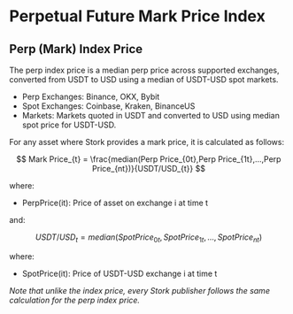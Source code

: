 # Perpetual Future Mark Price Index

## Perp (Mark) Index Price

The perp index price is a median perp price across supported exchanges, converted from USDT to USD using a median of USDT-USD spot markets.

* Perp Exchanges: Binance, OKX, Bybit
* Spot Exchanges: Coinbase, Kraken, BinanceUS
* Markets: Markets quoted in USDT and converted to USD using median spot price for USDT-USD.

For any asset where Stork provides a mark price, it is calculated as follows:

$$
Mark Price_{t} = \frac{median(Perp Price_{0t},Perp Price_{1t},...,Perp Price_{nt})}{USDT/USD_{t}}
$$

where:

* PerpPrice(it): Price of asset on exchange i at time t

and:

$$
USDT/USD_{t} = median(SpotPrice_{0t},SpotPrice_{1t},...,SpotPrice_{nt})
$$

where:

* SpotPrice(it): Price of USDT-USD exchange i at time t

_Note that unlike the index price, every Stork publisher follows the same calculation for the perp index price._
